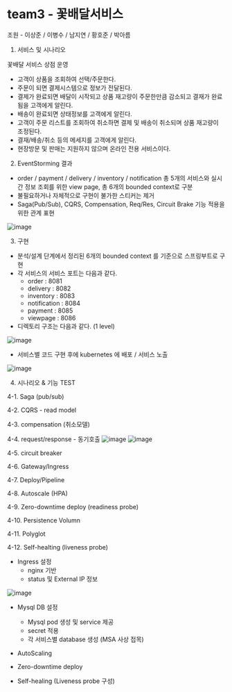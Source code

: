 # team3 - 꽃배달서비스

조원 - 이상준 / 이병수 / 남지연 / 황호준 / 박아름



1. 서비스 및 시나리오

 꽃배달 서비스 상점 운영 
 
 - 고객이 상품을 조회하여 선택/주문한다.
 - 주문이 되면 결제시스템으로 정보가 전달된다. 
 - 결제가 완료되면 배달이 시작되고 상품 재고량이 주문한만큼 감소되고 결재가 완료됨을 고객에게 알린다.
 - 배송이 완료되면 상태정보를 고객에게 알린다. 
 - 고객이 주문 리스트를 조회하여 취소하면 결제 및 배송이 취소되며 상품 재고량이 조정된다. 
 - 결재/배송/취소 등의 메세지를 고객에게 알린다. 
 - 현장방문 및 판매는 지원하지 않으며 온라인 전용 서비스이다. 


 
2. EventStorming 결과

 - order / payment / delivery / inventory / notification 총 5개의 서비스와 실시간 정보 조회를 위한 view page, 총 6개의 bounded context로 구분
 - 불필요하거나 자체적으로 구현이 불가한 스티커는 제거 
 - Saga(Pub/Sub), CQRS, Compensation, Req/Res, Circuit Brake 기능 적용을 위한 관계 표현

![image](https://user-images.githubusercontent.com/110503179/193733359-7f088b37-6928-43d3-a792-caed78c4ddce.png)




3. 구현

  - 분석/설계 단계에서 정리된 6개의 bounded context 를 기준으로 스프링부트로 구현
  - 각 서비스의 서비스 포트는 다음과 같다. 
    - order : 8081
    - delivery : 8082 
    - inventory : 8083
    - notification : 8084
    - payment : 8085
    - viewpage : 8086
  - 디렉토리 구조는 다음과 같다. (1 level)
  
  ![image](https://user-images.githubusercontent.com/110503179/193734762-1815a9bd-8c26-4421-95ce-9e586601f513.png)

- 서비스별 코드 구현 후에 kubernetes 에 배포 / 서비스 노출 

![image](https://user-images.githubusercontent.com/110503179/193735584-77f520fc-2282-441b-9a13-12f139c6312a.png)






4. 시나리오 & 기능 TEST 


 4-1. Saga (pub/sub)
 
 4-2. CQRS - read model
 
 4-3. compensation (취소모델)
 
 4-4. request/response - 동기호출 
 ![image](https://user-images.githubusercontent.com/110604452/193742323-f2b8b9e1-67c4-4f18-940f-94fc2549c0cd.png)
 ![image](https://user-images.githubusercontent.com/110604452/193742284-e37321ed-12a8-4718-a749-28fd467de4a8.png)
 
 4-5. circuit breaker 
 
 4-6. Gateway/Ingress 
 
 4-7. Deploy/Pipeline
 
 4-8. Autoscale (HPA)
 
 4-9. Zero-downtime deploy (readiness probe)
 
 4-10. Persistence Volumn
 
 4-11. Polyglot
 
 4-12. Self-healting (liveness probe)
 
 


- Ingress 설정
  - nginx 기반 
  - status 및 External IP 정보

![image](https://user-images.githubusercontent.com/110503179/193736212-5cb09976-da5f-4580-a3e3-9b7cc1e04423.png)


- Mysql DB 설정
  - Mysql pod 생성 및 service 제공
  - secret 적용
  - 각 서비스별 database 생성 (MSA 사상 접목)

- AutoScaling

- Zero-downtime deploy

- Self-healing (Liveness probe 구성)
  



